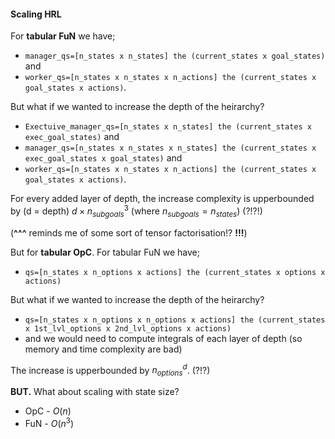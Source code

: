 #### Scaling HRL

For __tabular FuN__ we have;
- `manager_qs=[n_states x n_states] the (current_states x goal_states)` and
- `worker_qs=[n_states x n_states x n_actions] the (current_states x goal_states x actions)`.

But what if we wanted to increase the depth of the heirarchy?
- `Exectuive_manager_qs=[n_states x n_states] the (current_states x exec_goal_states)` and
- `manager_qs=[n_states x n_states x n_states] the (current_states x exec_goal_states x goal_states)` and
- `worker_qs=[n_states x n_states x n_actions] the (current_states x goal_states x actions)`.

For every added layer of depth, the increase complexity is upperbounded by (d = depth) $d \times n_{subgoals}^3$ (where $n_{subgoals} = n_{states}$) (?!?!)

(__^^^__ reminds me of some sort of tensor factorisation!? __!!!__)

But for __tabular OpC__. For tabular FuN we have;
- `qs=[n_states x n_options x actions] the (current_states x options x actions)`

But what if we wanted to increase the depth of the heirarchy?
- `qs=[n_states x n_options x n_options x actions] the (current_states x 1st_lvl_options x 2nd_lvl_options x actions)`
- and we would need to compute integrals of each layer of depth (so memory and time complexity are bad)

The increase is upperbounded by $n_{options}^{d}$. (?!?)

__BUT.__ What about scaling with state size?

- OpC - $O(n)$
- FuN - $O(n^3)$
